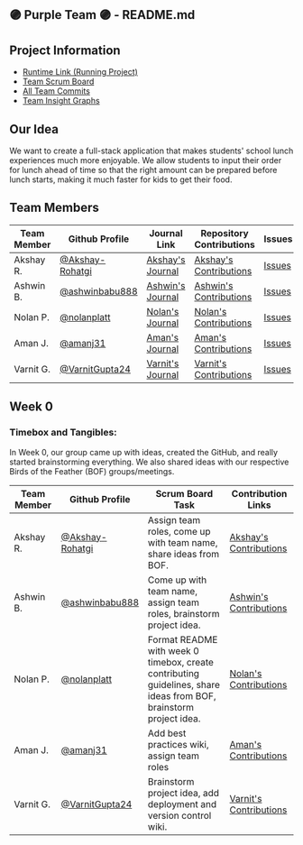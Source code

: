 ## 🟣 Purple Team 🟣 - README.md
## Project Information
- [Runtime Link (Running Project)](https://tbd.com/)
- [Team Scrum Board](https://github.com/nolanplatt/AP-CSA-T2/projects/1)
- [All Team Commits](https://github.com/nolanplatt/AP-CSA-T2/commits/master)
- [Team Insight Graphs](https://github.com/nolanplatt/AP-CSA-T2/graphs/contributors)

## Our Idea
We want to create a full-stack application that makes students' school lunch experiences much more enjoyable. We allow students to input their order for lunch ahead of time so that the right amount can be prepared before lunch starts, making it much faster for kids to get their food.

## Team Members
| Team Member | Github Profile | Journal Link | Repository Contributions | Issues | Role |
| ----------- | --------------- | ------------ | -------------------- | ------ | --------------- |
| Akshay R. | [@Akshay-Rohatgi](https://github.com/Akshay-Rohatgi) | [Akshay's Journal](https://google.com) | [Akshay's Contributions](https://github.com/nolanplatt/AP-CSA-T2/commits?author=Akshay-Rohatgi) | [Issues](https://github.com/nolanplatt/AP-CSA-T2/issues/assigned/Akshay-Rohatgi) | Primary Designer |
| Ashwin B. | [@ashwinbabu888](https://github.com/ashwinbabu888) | [Ashwin's Journal](https://docs.google.com/document/d/1XHgzNtQLO_iJDqhN8yUhwT3ZiHj_SWNv9xixzUOAF8c/edit?usp=sharing) | [Ashwin's Contributions](https://github.com/nolanplatt/AP-CSA-T2/commits?author=ashwinbabu888) | [Issues](https://github.com/nolanplatt/AP-CSA-T2/issues/assigned/ashwinbabu888) | Scrum Master |
| Nolan P. | [@nolanplatt](https://github.com/nolanplatt) | [Nolan's Journal](https://docs.google.com/document/d/1t9ekir1K0GmBIL0SIBatH0Q-bg6ndCrwc-QSujz6K84/edit?usp=sharing) | [Nolan's Contributions](https://github.com/nolanplatt/AP-CSA-T2/commits?author=nolanplatt) |  [Issues](https://github.com/nolanplatt/AP-CSA-T2/issues/assigned/nolanplatt) | Github Admin |
| Aman J. | [@amanj31](https://github.com/amanj31) | [Aman's Journal](https://docs.google.com/document/d/1iLXz8z1btVtgNXo9SV-ctCNljM-F0qE_r5xcCBEF1l8/edit?usp=sharing) | [Aman's Contributions](https://github.com/nolanplatt/AP-CSA-T2/commits?author=amanj31) | [Issues](https://github.com/nolanplatt/AP-CSA-T2/issues/assigned/amanj31) | Technical Officer |
| Varnit G. | [@VarnitGupta24](https://github.com/VarnitGupta24) | [Varnit's Journal](https://docs.google.com/document/d/1fls5rsfbgSZj54k3tJZ_JKrsNKcyBi5pQE1LzBQ5njI/edit) | [Varnit's Contributions](https://github.com/nolanplatt/AP-CSA-T2/commits?author=VarnitGupta24) | [Issues](https://github.com/nolanplatt/AP-CSA-T2/issues/assigned/VarnitGupta24)| Deployment Manager |




## Week 0 
### Timebox and Tangibles:

In Week 0, our group came up with ideas, created the GitHub, and really started brainstorming everything. We also shared ideas with our respective Birds of the Feather (BOF) groups/meetings.

| Team Member | Github Profile                                       | Scrum Board Task                                             | Contribution Links                                           |
| ----------- | ---------------------------------------------------- | ------------------------------------------------------------ | ------------------------------------------------------------ |
| Akshay R.   | [@Akshay-Rohatgi](https://github.com/Akshay-Rohatgi) | Assign team roles, come up with team name, share ideas from BOF. | [Akshay's Contributions](https://github.com/nolanplatt/AP-CSA-T2/commits?author=Akshay-Rohatgi) |
| Ashwin B.   | [@ashwinbabu888](https://github.com/ashwinbabu888)   | Come up with team name, assign team roles, brainstorm project idea. | [Ashwin's Contributions](https://github.com/nolanplatt/AP-CSA-T2/commits?author=ashwinbabu888) |
| Nolan P.    | [@nolanplatt](https://github.com/nolanplatt)         | Format README with week 0 timebox, create contributing guidelines, share ideas from BOF, brainstorm project idea. | [Nolan's Contributions](https://github.com/nolanplatt/AP-CSA-T2/commits?author=nolanplatt) |
| Aman J.     | [@amanj31](https://github.com/amanj31)               | Add best practices wiki, assign team roles                   | [Aman's Contributions](https://github.com/nolanplatt/AP-CSA-T2/commits?author=amanj31) |
| Varnit G.   | [@VarnitGupta24](https://github.com/VarnitGupta24)   | Brainstorm project idea, add deployment and version control wiki. | [Varnit's Contributions](https://github.com/nolanplatt/AP-CSA-T2/commits?author=VarnitGupta24) |
